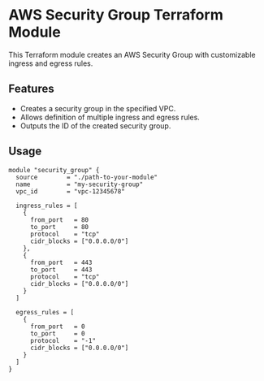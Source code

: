 # AWS Security Group Terraform Module

This Terraform module creates an AWS Security Group with customizable ingress and egress rules.

## Features

- Creates a security group in the specified VPC.
- Allows definition of multiple ingress and egress rules.
- Outputs the ID of the created security group.

## Usage

```hcl
module "security_group" {
  source        = "./path-to-your-module"
  name          = "my-security-group"
  vpc_id        = "vpc-12345678"
  
  ingress_rules = [
    {
      from_port   = 80
      to_port     = 80
      protocol    = "tcp"
      cidr_blocks = ["0.0.0.0/0"]
    },
    {
      from_port   = 443
      to_port     = 443
      protocol    = "tcp"
      cidr_blocks = ["0.0.0.0/0"]
    }
  ]

  egress_rules = [
    {
      from_port   = 0
      to_port     = 0
      protocol    = "-1"
      cidr_blocks = ["0.0.0.0/0"]
    }
  ]
}
